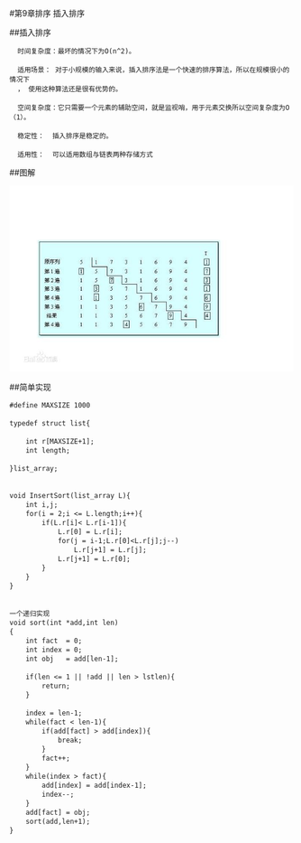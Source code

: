 #第9章排序   插入排序


##插入排序

      时间复杂度：最坏的情况下为O(n^2)。
      
      适用场景： 对于小规模的输入来说，插入排序法是一个快速的排序算法，所以在规模很小的情况下
      ， 使用这种算法还是很有优势的。
      
      空间复杂度：它只需要一个元素的辅助空间，就是监视哨，用于元素交换所以空间复杂度为O（1）。
      
      稳定性：  插入排序是稳定的。
      
      适用性：  可以适用数组与链表两种存储方式
      
##图解

![insert](./insert.jpg)


##简单实现
```
#define MAXSIZE 1000

typedef struct list{

    int r[MAXSIZE+1];
    int length;

}list_array;


void InsertSort(list_array L){
    int i,j;
    for(i = 2;i <= L.length;i++){
        if(L.r[i]< L.r[i-1]){
            L.r[0] = L.r[i];
            for(j = i-1;L.r[0]<L.r[j];j--)
                L.r[j+1] = L.r[j];
            L.r[j+1] = L.r[0];
        }
    }
}


一个递归实现
void sort(int *add,int len)
{
    int fact  = 0;
    int index = 0;
    int obj   = add[len-1];

    if(len <= 1 || !add || len > lstlen){
        return;
    }

    index = len-1;
    while(fact < len-1){
        if(add[fact] > add[index]){
            break;
        }
        fact++;
    }
    while(index > fact){
        add[index] = add[index-1];
        index--;
    }
    add[fact] = obj;
    sort(add,len+1);
}


```

      